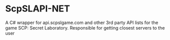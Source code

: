# ScpSLAPI-NET
A C# wrapper for api.scpslgame.com and other 3rd party API lists for the game SCP: Secret Laboratory. Responsible for getting closest servers to the user
